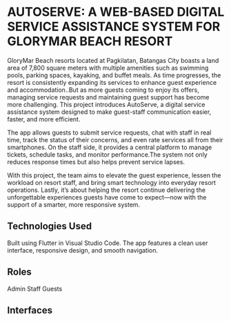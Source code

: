 # AUTOSERVE: A WEB-BASED DIGITAL SERVICE ASSISTANCE SYSTEM FOR GLORYMAR BEACH RESORT

GloryMar Beach resorts located at Pagkilatan, Batangas City boasts a land area of 7,800 square meters with multiple amenities such as swimming pools, parking spaces, kayaking, and buffet meals. As time progresses, the resort is consistently expanding its services to enhance guest experience and accommodation..But as more guests coming to enjoy its offers, managing service requests and maintaining guest support has become more challenging. This project introduces AutoServe, a digital service assistance system designed to make guest-staff communication easier, faster, and more efficient.

The app allows guests to submit service requests, chat with staff in real time, track the status of their concerns, and even rate services all from their smartphones. On the staff side, it provides a central platform to manage tickets, schedule tasks, and monitor performance.The system not only reduces response times but also helps prevent service lapses.

With this project, the team aims to elevate the guest experience, lessen the workload on resort staff, and bring smart technology into everyday resort operations. Lastly, it’s about helping the resort continue delivering the unforgettable experiences guests have come to expect—now with the support of a smarter, more responsive system. 


## Technologies Used

Built using Flutter in Visual Studio Code. The app features a clean user interface, responsive design, and smooth navigation.

## Roles

Admin
Staff
Guests

## Interfaces




